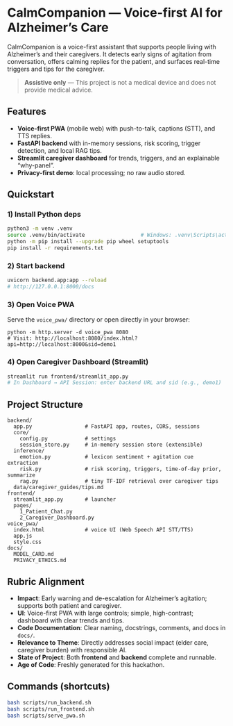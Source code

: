# CalmCompanion — Voice-first AI for Alzheimer’s Care

CalmCompanion is a voice-first assistant that supports people living with Alzheimer’s and their caregivers. It detects early signs of agitation from conversation, offers calming replies for the patient, and surfaces real-time triggers and tips for the caregiver.

> **Assistive only** — This project is not a medical device and does not provide medical advice.

## Features
- **Voice-first PWA** (mobile web) with push-to-talk, captions (STT), and TTS replies.
- **FastAPI backend** with in-memory sessions, risk scoring, trigger detection, and local RAG tips.
- **Streamlit caregiver dashboard** for trends, triggers, and an explainable “why-panel”.
- **Privacy-first demo**: local processing; no raw audio stored.

## Quickstart

### 1) Install Python deps
```bash
python3 -m venv .venv
source .venv/bin/activate                  # Windows: .venv\Scripts\activate
python -m pip install --upgrade pip wheel setuptools
pip install -r requirements.txt
```

### 2) Start backend
```bash
uvicorn backend.app:app --reload
# http://127.0.0.1:8000/docs
```

### 3) Open Voice PWA
Serve the `voice_pwa/` directory or open directly in your browser:
```
python -m http.server -d voice_pwa 8080
# Visit: http://localhost:8080/index.html?api=http://localhost:8000&sid=demo1
```

### 4) Open Caregiver Dashboard (Streamlit)
```bash
streamlit run frontend/streamlit_app.py
# In Dashboard → API Session: enter backend URL and sid (e.g., demo1)
```

## Project Structure
```
backend/
  app.py                 # FastAPI app, routes, CORS, sessions
  core/
    config.py            # settings
    session_store.py     # in-memory session store (extensible)
  inference/
    emotion.py           # lexicon sentiment + agitation cue extraction
    risk.py              # risk scoring, triggers, time-of-day prior, summarize
    rag.py               # tiny TF-IDF retrieval over caregiver tips
  data/caregiver_guides/tips.md
frontend/
  streamlit_app.py       # launcher
  pages/
    1_Patient_Chat.py
    2_Caregiver_Dashboard.py
voice_pwa/
  index.html             # voice UI (Web Speech API STT/TTS)
  app.js
  style.css
docs/
  MODEL_CARD.md
  PRIVACY_ETHICS.md
```

## Rubric Alignment
- **Impact**: Early warning and de-escalation for Alzheimer’s agitation; supports both patient and caregiver.
- **UI**: Voice-first PWA with large controls; simple, high-contrast; dashboard with clear trends and tips.
- **Code Documentation**: Clear naming, docstrings, comments, and docs in `docs/`.
- **Relevance to Theme**: Directly addresses social impact (elder care, caregiver burden) with responsible AI.
- **State of Project**: Both **frontend** and **backend** complete and runnable.
- **Age of Code**: Freshly generated for this hackathon.

## Commands (shortcuts)
```bash
bash scripts/run_backend.sh
bash scripts/run_frontend.sh
bash scripts/serve_pwa.sh
```

